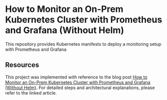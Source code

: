 # How to Monitor an On-Prem Kubernetes Cluster with Prometheus and Grafana (Without Helm)

This repository provides Kubernetes manifests to deploy a monitoring setup with Prometheus and Grafana

## Resources

This project was implemented with reference to the blog post [How to Monitor an On-Prem Kubernetes Cluster with Prometheus and Grafana (Without Helm)](https://www.abd.im/blog/grafana-prometheus). For detailed steps and architectural explanations, please refer to the linked article.